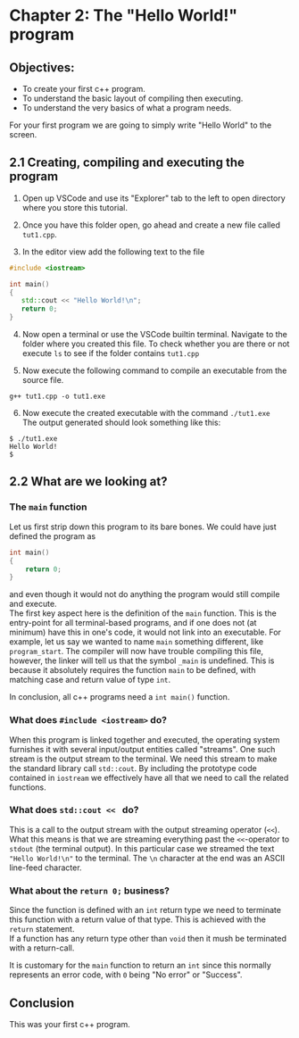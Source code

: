 # Chapter 2: The "Hello World!" program

## Objectives:
 - To create your first c++ program.
 - To understand the basic layout of compiling then executing.
 - To understand the very basics of what a program needs.

For your first program we are going to simply write "Hello World" to the screen.

## 2.1 Creating, compiling and executing the program

 1. Open up VSCode and use its "Explorer" tab to the left to open directory where you store this tutorial.

 2. Once you have this folder open, go ahead and create a new file called `tut1.cpp`.

 3. In the editor view add the following text to the file
 ```c++
 #include <iostream>

int main()
{
    std::cout << "Hello World!\n";
    return 0;
}
 ```
 4. Now open a terminal or use the VSCode builtin terminal. Navigate to the folder where you created this file. To check whether you are there or not execute `ls` to see if the folder contains `tut1.cpp`

 5. Now execute the following command to compile an executable from the source file.
 ```
 g++ tut1.cpp -o tut1.exe
 ```
 
 6. Now execute the created executable with the command ```./tut1.exe```  
 The output generated should look something like this:
 ```
 $ ./tut1.exe 
 Hello World!
 $ 
 ```

## 2.2 What are we looking at?
### The `main` function
Let us first strip down this program to its bare bones. We could have just defined the program as
```c++
int main()
{
    return 0;
}
```
and even though it would not do anything the program would still compile and execute.  
The first key aspect here is the definition of the `main` function. This is the entry-point for all terminal-based programs, and if one does not (at minimum) have this in one's code, it would not link into an executable. For example, let us say we wanted to name `main` something different, like `program_start`. The compiler will now have trouble compiling this file, however, the linker will tell us that the symbol `_main` is undefined. This is because it absolutely requires the function `main` to be defined, with matching case and return value of type `int`.

In conclusion, all c++ programs need a `int main()` function.

### What does ```#include <iostream>``` do?
When this program is linked together and executed, the operating system furnishes it with several input/output entities called "streams". One such stream is the output stream to the terminal. We need this stream to make the standard library call `std::cout`. By including the prototype code contained in `iostream` we effectively have all that we need to call the related functions.

### What does ```std::cout << ``` do?
This is a call to the output stream with the output streaming operator (`<<`). What this means is that we are streaming everything past the `<<`-operator to `stdout` (the terminal output). In this particular case we streamed the text `"Hello World!\n"` to the terminal. The `\n` character at the end was an ASCII line-feed character.

### What about the ```return 0;``` business?
Since the function is defined with an `int` return type we need to terminate this function with a return value of that type. This is achieved with the `return` statement.  
If a function has any return type other than `void` then it mush be terminated with a return-call.

It is customary for the `main` function to return an `int` since this normally represents an error code, with `0` being "No error" or "Success".


## Conclusion
This was your first c++ program.
